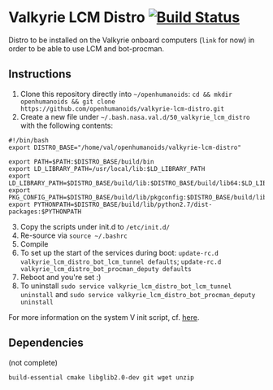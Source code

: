 # Valkyrie LCM Distro [![Build Status](https://travis-ci.org/openhumanoids/valkyrie-lcm-distro.svg?branch=master)](https://travis-ci.org/openhumanoids/valkyrie-lcm-distro)
Distro to be installed on the Valkyrie onboard computers (``link`` for now) in order to be able to use LCM and bot-procman.

## Instructions

1. Clone this repository directly into ``~/openhumanoids``: ``cd && mkdir openhumanoids && git clone https://github.com/openhumanoids/valkyrie-lcm-distro.git``
2. Create a new file under ``~/.bash.nasa.val.d/50_valkyrie_lcm_distro`` with the following contents:
```
#!/bin/bash
export DISTRO_BASE="/home/val/openhumanoids/valkyrie-lcm-distro"

export PATH=$PATH:$DISTRO_BASE/build/bin
export LD_LIBRARY_PATH=/usr/local/lib:$LD_LIBRARY_PATH
export LD_LIBRARY_PATH=$DISTRO_BASE/build/lib:$DISTRO_BASE/build/lib64:$LD_LIBRARY_PATH
export PKG_CONFIG_PATH=$DISTRO_BASE/build/lib/pkgconfig:$DISTRO_BASE/build/lib64/pkgconfig:$PKG_CONFIG_PATH
export PYTHONPATH=$DISTRO_BASE/build/lib/python2.7/dist-packages:$PYTHONPATH
```

3. Copy the scripts under init.d to ``/etc/init.d/``
4. Re-source via ``source ~/.bashrc``
5. Compile
6. To set up the start of the services during boot: ``update-rc.d valkyrie_lcm_distro_bot_lcm_tunnel defaults``; ``update-rc.d valkyrie_lcm_distro_bot_procman_deputy defaults``
7. Reboot and you're set :)
8. To uninstall ``sudo service valkyrie_lcm_distro_bot_lcm_tunnel uninstall`` and ``sudo service valkyrie_lcm_distro_bot_procman_deputy uninstall``

For more information on the system V init script, cf. [here](https://github.com/fhd/init-script-template).

## Dependencies
(not complete)

```
build-essential cmake libglib2.0-dev git wget unzip
```
